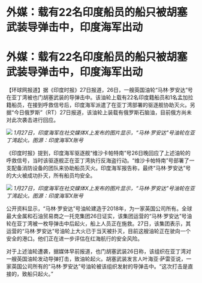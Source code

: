 # 外媒：载有22名印度船员的船只被胡塞武装导弹击中，印度海军出动

# 外媒：载有22名印度船员的船只被胡塞武装导弹击中，印度海军出动

【环球网报道】据《印度时报》27日报道，26日，一艘英国油轮“马林·罗安达”号在亚丁湾被也门胡塞武装的导弹击中。该油轮上载有22名印度籍船员和1名孟加拉籍船员，在接到呼救信号后，印度海军派遣了在亚丁湾部署的驱逐舰协助灭火。另据“今日俄罗斯”（RT）27日报道，该油轮上装载有俄罗斯石脑油，目前俄方尚未对此次袭击进行回应。

![](https://inews.gtimg.com/om_bt/OrIIiStp1gaYvAwO0_JqrDjjU8hZrV5yb3kh6wiZiyEMEAA/1000)
_1月27日，印度海军在社交媒体X上发布的图片显示，“马林·罗安达”号油轮在亚丁湾起火。图源：印度海军X账号_

《印度时报》提到，印度海军驱逐舰“维沙卡帕特南”号26日晚回应了上述油轮的呼救信号，当时该驱逐舰正在亚丁湾执行反海盗行动。“维沙卡帕特南”号部署了一支配备消防设备的团队来协助船员灭火。印度海军报告称，最终“马林·罗安达”号的大火被成功扑灭，所有船员均安全。

![](https://inews.gtimg.com/om_bt/OP4QzoMPJ0kCFZAkV8PN_BCWf9EqSGU3IV6SfPIaZDqm4AA/1000)
_1月27日，印度海军在社交媒体X上发布的图片显示，“马林·罗安达”号油轮在亚丁湾起火。图源：印度海军X账号_

公开资料显示，“马林·罗安达”号油轮建造于2018年，为一家英国公司所有。全球最大金属和石油贸易商之一托克集团26日证实，该集团运营的“马林·罗安达”号油轮在亚丁湾被一枚导弹击中后起火，船上人员正在施救。27日，该集团表示，其运营的“马林·罗安达”号油轮上大火已于当天被扑灭，目前这艘油轮正在驶向一个安全的港口。他们正在进一步评估在红海航行的安全风险。

对于上述油轮遭袭，据媒体早前报道，也门胡塞武装26日称，该组织在亚丁湾对一艘英国油轮发动导弹打击，致油轮起火。胡塞武装发言人叶海亚·萨雷亚说，一家英国公司所有的“马林·罗安达”号油轮被该组织发射的导弹击中。“这次打击是直接的，致船只起火。”

